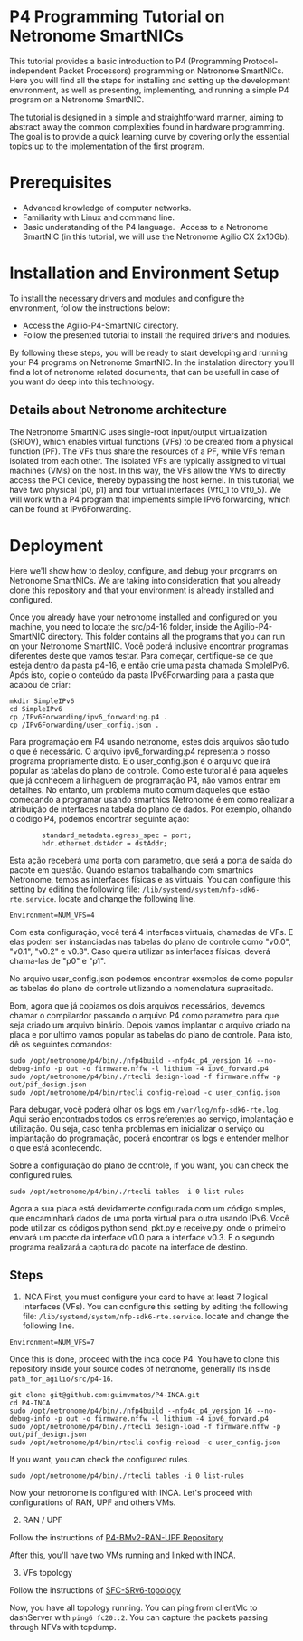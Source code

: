 # P4 Programming Tutorial on Netronome SmartNICs
This tutorial provides a basic introduction to P4 (Programming Protocol-independent Packet Processors) programming on Netronome SmartNICs. Here you will find all the steps for installing and setting up the development environment, as well as presenting, implementing, and running a simple P4 program on a Netronome SmartNIC.

The tutorial is designed in a simple and straightforward manner, aiming to abstract away the common complexities found in hardware programming. The goal is to provide a quick learning curve by covering only the essential topics up to the implementation of the first program.

# Prerequisites
- Advanced knowledge of computer networks.
- Familiarity with Linux and command line.
- Basic understanding of the P4 language.
-Access to a Netronome SmartNIC (in this tutorial, we will use the Netronome Agilio CX 2x10Gb).

# Installation and Environment Setup
To install the necessary drivers and modules and configure the environment, follow the instructions below:

- Access the Agilio-P4-SmartNIC directory.
- Follow the presented tutorial to install the required drivers and modules.

By following these steps, you will be ready to start developing and running your P4 programs on Netronome SmartNIC. In the instalation directory you'll find a lot of netronome related documents, that can be usefull in case of you want do deep into this technology.

## Details about Netronome architecture

The Netronome SmartNIC uses single-root input/output virtualization (SRIOV), which enables virtual functions (VFs) to be created from a physical function (PF). The VFs thus share the resources of a PF, while VFs remain isolated from each other. The isolated VFs are typically assigned to virtual machines (VMs) on the host. In this way, the VFs allow the VMs to directly access the PCI device, thereby bypassing the host kernel. In this tutorial, we have two physical (p0, p1) and four virtual interfaces (Vf0\_1 to Vf0\_5). We will work with a P4 program that implements simple IPv6 forwarding, which can be found at IPv6Forwarding.

# Deployment

Here we'll show how to deploy, configure, and debug your programs on Netronome SmartNICs. We are taking into consideration that you already clone this repository and that your environment is already installed and configured.

Once you already have your netronome installed and configured on you machine, you need to locate the src/p4-16 folder, inside the Agilio-P4-SmartNIC directory. This folder contains all the programs that you can run on your Netronome SmartNIC. Você poderá inclusive encontrar programas diferentes deste que vamos testar. Para começar, certifique-se de que esteja dentro da pasta p4-16, e então crie uma pasta chamada SimpleIPv6. Após isto, copie o conteúdo da pasta IPv6Forwarding para a pasta que acabou de criar:
```
mkdir SimpleIPv6
cd SimpleIPv6
cp /IPv6Forwarding/ipv6_forwarding.p4 .
cp /IPv6Forwarding/user_config.json .
```

Para programação em P4 usando netronome, estes dois arquivos são tudo o que é necessário. O arquivo ipv6_forwarding.p4 representa o nosso programa propriamente disto. E o user_config.json é o arquivo que irá popular as tabelas do plano de controle. Como este tutorial é para aqueles que já conhecem a linhaguem de programação P4, não vamos entrar em detalhes. No entanto, um problema muito comum daqueles que estão começando a programar usando smartnics Netronome é em como realizar a atribuição de interfaces na tabela do plano de dados. Por exemplo, olhando o código P4, podemos encontrar seguinte ação:

```action ipv6_forward (macAddr_t dstAddr, egressSpec_t port) {
        standard_metadata.egress_spec = port;
        hdr.ethernet.dstAddr = dstAddr;
```
Esta ação receberá uma porta com parametro, que será a porta de saída do pacote em questão. Quando estamos trabalhando com smartnics Netronome, temos as interfaces físicas e as virtuais. You can configure this setting by editing the following file: `/lib/systemd/system/nfp-sdk6-rte.service`. locate and change the following line.

`Environment=NUM_VFS=4`

Com esta configuração, você terá 4 interfaces virtuais, chamadas de VFs. E elas podem ser instanciadas nas tabelas do plano de controle como "v0.0", "v0.1", "v0.2" e v0.3". Caso queira utilizar as interfaces físicas, deverá chama-las de "p0" e "p1". 

No arquivo user_config.json podemos encontrar exemplos de como popular as tabelas do plano de controle utilizando a nomenclatura supracitada. 

Bom, agora que já copiamos os dois arquivos necessários, devemos chamar o compilardor passando o arquivo P4 como parametro para que seja criado um arquivo binário. Depois vamos implantar o arquivo criado na placa e por ultimo vamos popular as tabelas do plano de controle. Para isto, dê os seguintes comandos:

```
sudo /opt/netronome/p4/bin/./nfp4build --nfp4c_p4_version 16 --no-debug-info -p out -o firmware.nffw -l lithium -4 ipv6_forward.p4
sudo /opt/netronome/p4/bin/./rtecli design-load -f firmware.nffw -p out/pif_design.json
sudo /opt/netronome/p4/bin/rtecli config-reload -c user_config.json
```

Para debugar, você poderá olhar os logs em `/var/log/nfp-sdk6-rte.log`. Aqui serão encontrados todos os erros referentes ao serviço, implantação e utilização. Ou seja, caso tenha problemas em inicializar o serviço ou implantação do programação, poderá encontrar os logs e entender melhor o que está acontecendo.

Sobre a configuração do plano de controle, if you want, you can check the configured rules.
```
sudo /opt/netronome/p4/bin/./rtecli tables -i 0 list-rules
```

Agora a sua placa está devidamente configurada com um código simples, que encaminhará dados de uma porta virtual para outra usando IPv6. Você pode utilizar os códigos python send_pkt.py e receive.py, onde o primeiro enviará um pacote da interface v0.0 para a interface v0.3. E o segundo programa realizará a captura do pacote na interface de destino.









## Steps

1. INCA
First, you must configure your card to have at least 7 logical interfaces (VFs). You can configure this setting by editing the following file: `/lib/systemd/system/nfp-sdk6-rte.service`. locate and change the following line.

`Environment=NUM_VFS=7`

Once this is done, proceed with the inca code P4. You have to clone this repository inside your source codes of netronome, generally its inside `path_for_agilio/src/p4-16`.

```
git clone git@github.com:guimvmatos/P4-INCA.git
cd P4-INCA
sudo /opt/netronome/p4/bin/./nfp4build --nfp4c_p4_version 16 --no-debug-info -p out -o firmware.nffw -l lithium -4 ipv6_forward.p4
sudo /opt/netronome/p4/bin/./rtecli design-load -f firmware.nffw -p out/pif_design.json
sudo /opt/netronome/p4/bin/rtecli config-reload -c user_config.json
```

If you want, you can check the configured rules.
```
sudo /opt/netronome/p4/bin/./rtecli tables -i 0 list-rules
```

Now your netronome is configured with INCA. Let's proceed with configurations of RAN, UPF and others VMs.

2. RAN / UPF

Follow the instructions of [P4-BMv2-RAN-UPF Repository](https://github.com/guimvmatos/P4-BMv2-RAN-UPF)

After this, you'll have two VMs running and linked with INCA.

3. VFs topology

Follow the instructions of [SFC-SRv6-topology](https://github.com/guimvmatos/SFC-SRv6-topology)


Now, you have all topology running. You can ping from clientVlc to dashServer with `ping6 fc20::2`. You can capture the packets passing through NFVs with tcpdump.

